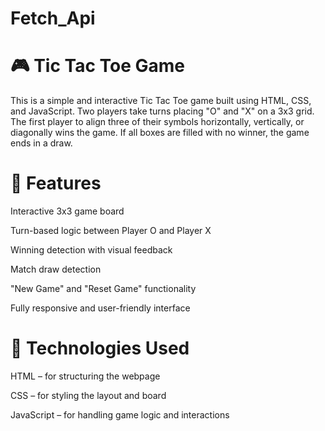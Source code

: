 # Fetch_Api
# 🎮 Tic Tac Toe Game
This is a simple and interactive Tic Tac Toe game built using HTML, CSS, and JavaScript. Two players take turns placing "O" and "X" on a 3x3 grid. The first player to align three of their symbols horizontally, vertically, or diagonally wins the game. If all boxes are filled with no winner, the game ends in a draw.

# 🚀 Features
Interactive 3x3 game board

Turn-based logic between Player O and Player X

Winning detection with visual feedback

Match draw detection

"New Game" and "Reset Game" functionality

Fully responsive and user-friendly interface

# 📁 Technologies Used
HTML – for structuring the webpage

CSS – for styling the layout and board

JavaScript – for handling game logic and interactions
